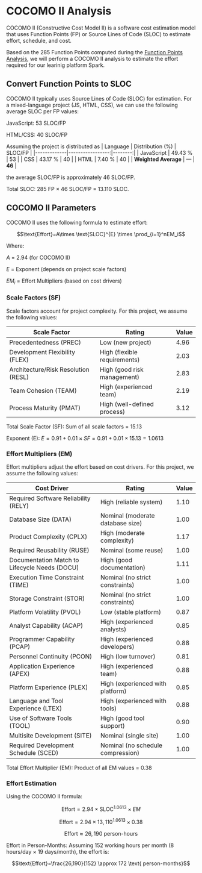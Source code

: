 # COCOMO II Analysis
COCOMO II (Constructive Cost Model II) is a software cost estimation model that uses Function Points (FP) or Source Lines of Code (SLOC) to estimate effort, schedule, and cost. 

Based on the 285 Function Points computed during the [Function Points Analysis]((https://github.com/chiara01712/1988552_SPARK/edit/main/booklets/)), we will perform a COCOMO II analysis to estimate the effort required for our learinig
platform Spark.

## Convert Function Points to SLOC

COCOMO II typically uses Source Lines of Code (SLOC) for estimation. For a mixed-language project (JS, HTML, CSS), we can use the following average SLOC per FP values:

JavaScript: 53 SLOC/FP

HTML/CSS: 40 SLOC/FP


Assuming the project is distributed as
| Language    | Distribution (%) | SLOC/FP |
|-------------|-----------------:|--------:|
| JavaScript  | 49.43 %          | 53      |
| CSS         | 43.17 %          | 40      |
| HTML        | 7.40 %           | 40      |
| **Weighted Average** | —               | **46** |

the average SLOC/FP is approximately 46 SLOC/FP.

Total SLOC: 285 FP × 46 SLOC/FP = 13.110 SLOC.

## COCOMO II Parameters

COCOMO II uses the following formula to estimate effort:

$$\text{Effort}=A\times \text{SLOC}^{E} \times \prod_{i=1}^nEM_i$$

Where:

$A$ = 2.94 (for COCOMO II)

$E$ = Exponent (depends on project scale factors)

$EM_i$​ = Effort Multipliers (based on cost drivers)

### Scale Factors (SF)

Scale factors account for project complexity. For this project, we assume the following values:

Scale Factor|Rating|Value
---|---|---
Precedentedness (PREC) |	Low (new project) |	4.96
Development Flexibility (FLEX)	| High (flexible requirements)	| 2.03
Architecture/Risk Resolution (RESL)	| High (good risk management)	| 2.83
Team Cohesion (TEAM)	| High (experienced team)	| 2.19
Process Maturity (PMAT)	| High (well-defined process)	| 3.12

Total Scale Factor (SF): Sum of all scale factors = 15.13

Exponent (E):  $E=0.91+0.01×SF=0.91+0.01×15.13=1.0613$

### Effort Multipliers (EM)

Effort multipliers adjust the effort based on cost drivers. For this project, we assume the following values:

Cost Driver|Rating|Value
---|---|---
Required Software Reliability (RELY)|High (reliable system)|1.10
Database Size (DATA)|Nominal (moderate database size)|1.00
Product Complexity (CPLX)|High (moderate complexity)|1.17
Required Reusability (RUSE)|Nominal (some reuse)|1.00
Documentation Match to Lifecycle Needs (DOCU)|High (good documentation)|1.11
Execution Time Constraint (TIME)|Nominal (no strict constraints)|1.00
Storage Constraint (STOR)|Nominal (no strict constraints)|1.00
Platform Volatility (PVOL)|Low (stable platform)|0.87
Analyst Capability (ACAP)|High (experienced analysts)|0.85
Programmer Capability (PCAP)|High (experienced developers)|0.88
Personnel Continuity (PCON)|High (low turnover)|0.81
Application Experience (APEX)|High (experienced team)|0.88
Platform Experience (PLEX)|High (experienced with platform)|0.85
Language and Tool Experience (LTEX)|High (experienced with tools)|0.88
Use of Software Tools (TOOL)|High (good tool support)|0.90
Multisite Development (SITE)|Nominal (single site)|1.00
Required Development Schedule (SCED)|Nominal (no schedule compression)|1.00

Total Effort Multiplier (EM): Product of all EM values = 0.38

### Effort Estimation

Using the COCOMO II formula:

$$\text{Effort}=2.94 \times \text{SLOC}^{1.0613} \times EM$$

$$\text{Effort}=2.94 \times 13,110^{1.0613} \times 0.38$$

$$\text{Effort} \approx 26,190 \text{ person-hours}$$

Effort in Person-Months: Assuming 152 working hours per month (8 hours/day × 19 days/month), the effort is:

$$\text{Effort}=\frac{26,190}{152} \approx 172 \text{ person-months}$$


